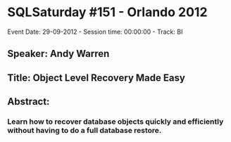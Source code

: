 # SQLSaturday #151 - Orlando 2012
Event Date: 29-09-2012 - Session time: 00:00:00 - Track: BI
## Speaker: Andy Warren
## Title: Object Level Recovery Made Easy
## Abstract:
### Learn how to recover database objects quickly and efficiently without having to do a full database restore.
